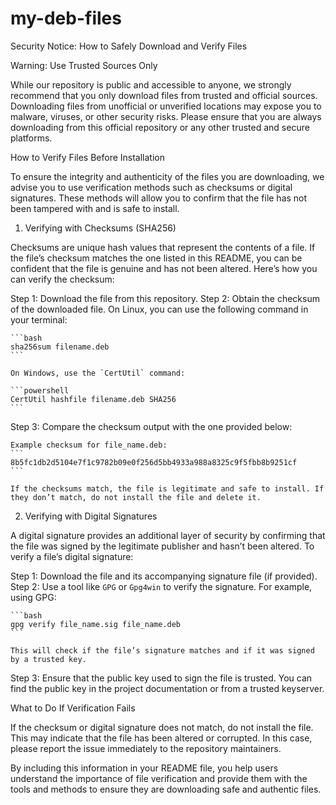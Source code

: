 # my-deb-files

 Security Notice: How to Safely Download and Verify Files

 Warning: Use Trusted Sources Only

While our repository is public and accessible to anyone, we strongly recommend that you only download files from trusted and official sources. Downloading files from unofficial or unverified locations may expose you to malware, viruses, or other security risks. Please ensure that you are always downloading from this official repository or any other trusted and secure platforms.

 How to Verify Files Before Installation

To ensure the integrity and authenticity of the files you are downloading, we advise you to use verification methods such as checksums or digital signatures. These methods will allow you to confirm that the file has not been tampered with and is safe to install.

 1. Verifying with Checksums (SHA256)

Checksums are unique hash values that represent the contents of a file. If the file’s checksum matches the one listed in this README, you can be confident that the file is genuine and has not been altered. Here’s how you can verify the checksum:

 Step 1: Download the file from this repository.
 Step 2: Obtain the checksum of the downloaded file. On Linux, you can use the following command in your terminal:

    ```bash
    sha256sum filename.deb
    ```

    On Windows, use the `CertUtil` command:

    ```powershell
    CertUtil hashfile filename.deb SHA256
    ```

 Step 3: Compare the checksum output with the one provided below:

    Example checksum for file_name.deb:
    ```
    8b5fc1db2d5104e7f1c9782b09e0f256d5bb4933a988a8325c9f5fbb8b9251cf
    ```

    If the checksums match, the file is legitimate and safe to install. If they don’t match, do not install the file and delete it.

 2. Verifying with Digital Signatures

A digital signature provides an additional layer of security by confirming that the file was signed by the legitimate publisher and hasn’t been altered. To verify a file’s digital signature:

 Step 1: Download the file and its accompanying signature file (if provided).
 Step 2: Use a tool like `GPG` or `Gpg4win` to verify the signature. For example, using GPG:

    ```bash
    gpg verify file_name.sig file_name.deb
    ```

    This will check if the file’s signature matches and if it was signed by a trusted key.

 Step 3: Ensure that the public key used to sign the file is trusted. You can find the public key in the project documentation or from a trusted keyserver.

 What to Do If Verification Fails

If the checksum or digital signature does not match, do not install the file. This may indicate that the file has been altered or corrupted. In this case, please report the issue immediately to the repository maintainers.

By including this information in your README file, you help users understand the importance of file verification and provide them with the tools and methods to ensure they are downloading safe and authentic files.
